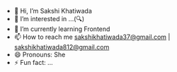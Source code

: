 - 👋 Hi, I’m Sakshi Khatiwada
- 👀 I’m interested in ...(🔍)
- 🌱 I’m currently learning Frontend
- 📫 How to reach me sakshikhatiwada37@gmail.com | sakshikhatiwada812@gmail.com
- 😄 Pronouns: She
- ⚡ Fun fact: ...

